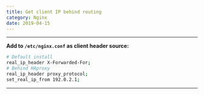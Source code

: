 ```yaml
---
title: Get client IP behind routing
category: Nginx
date: 2019-04-15
---
```


-----

**Add to `/etc/nginx.conf` as client header source:**

```bash
# Default install
real_ip_header X-Forwarded-For;
# Behind HAproxy
real_ip_header proxy_protocol;
set_real_ip_from 192.0.2.1;
```

-----